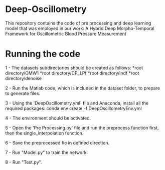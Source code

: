 # Deep-Oscillometry
This repository contains the code of pre processing and deep learning model that was employed in our work: A Hybrid Deep Morpho-Temporal Framework for Oscillometric Blood Pressure Measurement

# Running the code

1 - The datasets subdirectories should be created as follows:
*root directory/OMW1
*root directory/CP_LPf
*root directory/indf
*root directory/denoise

2 - Run the Matlab code, which is included in the dataset folder, to prepare to generate files.
	
3 - Using the 'DeepOscillometry.yml' file and Anaconda, install all the required packages:
conda env create -f DeepOscillometryEnv.yml
	
4 - The environment should be activated.

5 - Open the 'Pre Processing.py' file and run the preprocess function first, then the single_interpolation function.

6 - Save the preprocessed fie in defined direction.

7 - Run "Model.py" to train the network.

8 - Run "Test.py".
